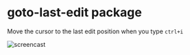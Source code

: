 # goto-last-edit package

Move the cursor to the last edit position when you type ```ctrl+i``` 

![screencast](http://ks3352370.kimsufi.com/public/gotoLastEdit.gif)

